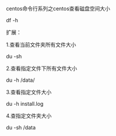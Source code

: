 centos命令行系列之centos查看磁盘空间大小

df -h





扩展：



1.查看当前文件夹所有文件大小



du -sh





2.查看指定文件下所有文件大小



du -h /data/





3.查看指定文件大小



du -h install.log





4.查指定文件夹大小



du -sh /data

